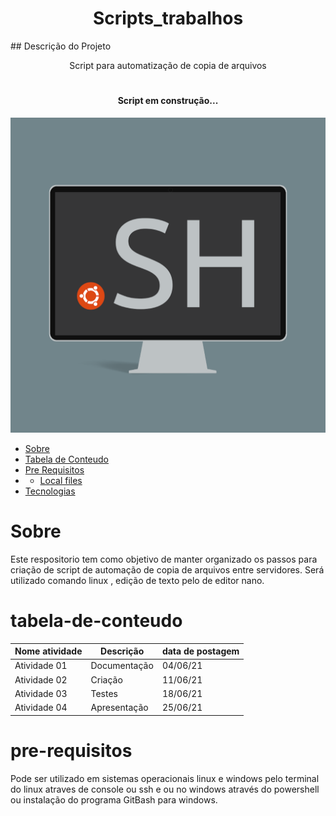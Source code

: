 <h1 align="center">Scripts_trabalhos</h1> 
## Descrição do Projeto 
<p align="center">Script para automatização de copia de arquivos</p>

<h1 align="center"> 
  <h4 align="center">  
 Script em construção...  
</h4>

 <p align="center"><img alt="Logo do repositório  " src="imagem.png" width="850px"> 
</h1>


 * [Sobre](#Sobre) 
 * [Tabela de Conteudo](#tabela-de-conteudo)  
 * [Pre Requisitos](#pre-requisitos) 
 *  * [Local files](#local-files) 
 * [Tecnologias](#tecnologias) 
<!--te-->


# Sobre 
Este respositorio tem como objetivo de manter organizado os passos para criação de script de automação de copia de arquivos entre servidores.
Será utilizado comando linux , edição de texto pelo de editor nano. 

# tabela-de-conteudo

| Nome atividade  | Descrição     | data de postagem |
|-----------------|---------------|------------------|
| Atividade 01    | Documentação  | 04/06/21         |
| Atividade 02    | Criação       | 11/06/21         |
| Atividade 03    | Testes        | 18/06/21         |
| Atividade 04    | Apresentação  | 25/06/21         |


# pre-requisitos
Pode ser utilizado em sistemas operacionais linux e windows pelo terminal do linux atraves de console ou ssh e ou no windows através do powershell ou instalação do programa GitBash para windows.
